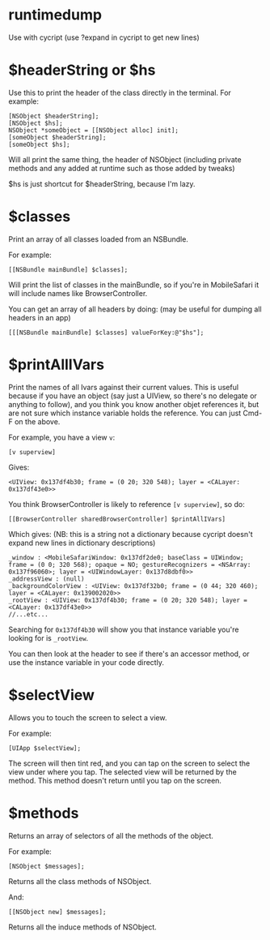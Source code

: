 runtimedump
===========

Use with cycript (use ?expand in cycript to get new lines)


$headerString or $hs
====================

Use this to print the header of the class directly in the terminal. For example:

    [NSObject $headerString];
    [NSObject $hs];
    NSObject *someObject = [[NSObject alloc] init];
    [someObject $headerString];
    [someObject $hs];
    
Will all print the same thing, the header of NSObject (including private methods and any added at runtime such as those added by tweaks)

$hs is just shortcut for $headerString, because I'm lazy.


$classes
========

Print an array of all classes loaded from an NSBundle.

For example:

    [[NSBundle mainBundle] $classes];
    
Will print the list of classes in the mainBundle, so if you're in MobileSafari it will include names like BrowserController.

You can get an array of all headers by doing: (may be useful for dumping all headers in an app)

    [[[NSBundle mainBundle] $classes] valueForKey:@"$hs"];
    
$printAllIVars
==============

Print the names of all Ivars against their current values.
This is useful because if you have an object (say just a UIView, so there's no delegate or anything to follow), and you think you know another objet references it, but are not sure which instance variable holds the reference. You can just Cmd-F on the above.

For example, you have a view `v`:

    [v superview] 
    
Gives:
    
    <UIView: 0x137df4b30; frame = (0 20; 320 548); layer = <CALayer: 0x137df43e0>>
    
You think BrowserController is likely to reference `[v superview]`, so do:
    
    [[BrowserController sharedBrowserController] $printAllIVars]
    
Which gives: (NB: this is a string not a dictionary because cycript doesn't expand new lines in dictionary descriptions)

    _window : <MobileSafariWindow: 0x137df2de0; baseClass = UIWindow; frame = (0 0; 320 568); opaque = NO; gestureRecognizers = <NSArray: 0x137f96060>; layer = <UIWindowLayer: 0x137d8dbf0>>
    _addressView : (null)
    _backgroundColorView : <UIView: 0x137df32b0; frame = (0 44; 320 460); layer = <CALayer: 0x139002020>>
    _rootView : <UIView: 0x137df4b30; frame = (0 20; 320 548); layer = <CALayer: 0x137df43e0>>
    //...etc...
    
Searching for `0x137df4b30` will show you that instance variable you're looking for is `_rootView`.

You can then look at the header to see if there's an accessor method, or use the instance variable in your code directly. 
    
$selectView
===========

Allows you to touch the screen to select a view.

For example:
    
    [UIApp $selectView];


The screen will then tint red, and you can tap on the screen to select the view under where you tap. The selected view will be returned by the method. This method doesn't return until you tap on the screen.

$methods
========
    
Returns an array of selectors of all the methods of the object. 

For example:

    [NSObject $messages];

Returns all the class methods of NSObject. 

And:

    [[NSObject new] $messages];

Returns all the induce methods of NSObject. 


